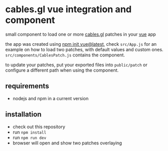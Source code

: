 # cables.gl vue integration and component

small component to load one or more [cables.gl](https://cables.gl/) patches in your [vue](https://vuejs.org/) app

the app was created using [npm init vue@latest](https://vuejs.org/guide/quick-start.html#creating-a-vue-application), 
check `src/App.js` for an example on how to load two patches, with default values and custom ones. `src/components/CablesPatch.js` contains the component.

to update your patches, put your exported files into `public/patch` or configure a different path when using the
component.

## requirements

* nodejs and npm in a current version

## installation

* check out this repository
* run `npm install`
* run `npm run dev`
* browser will open and show two patches overlaying
